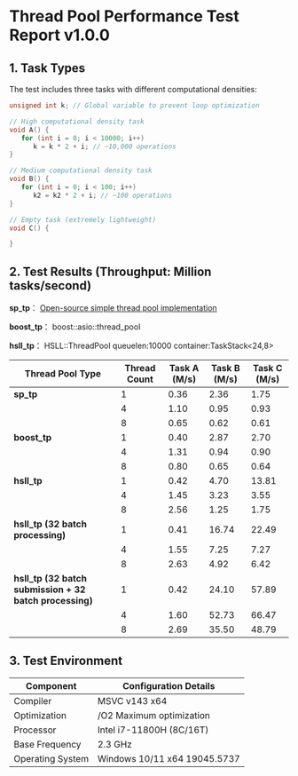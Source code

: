 # Thread Pool Performance Test Report v1.0.0

## 1. Task Types  
The test includes three tasks with different computational densities:  

```cpp  
unsigned int k; // Global variable to prevent loop optimization  

// High computational density task  
void A() {  
   for (int i = 0; i < 10000; i++)  
      k = k * 2 + i; // ~10,000 operations  
}  

// Medium computational density task  
void B() {  
   for (int i = 0; i < 100; i++)  
      k2 = k2 * 2 + i; // ~100 operations  
}  

// Empty task (extremely lightweight)  
void C() {  

}  
```  

## 2. Test Results (Throughput: Million tasks/second)  

**sp_tp**：  [Open-source simple thread pool implementation](https://github.com/progschj/ThreadPool.git)  

**boost_tp**：  boost::asio::thread_pool

**hsll_tp**：   HSLL::ThreadPool  queuelen:10000 container:TaskStack<24,8>



| Thread Pool Type         | Thread Count | Task A (M/s) | Task B (M/s) | Task C (M/s) |
|--------------------------|--------------|--------------|--------------|--------------|
| **sp_tp**                | 1            | 0.36         | 2.36         | 1.75         |
|                          | 4            | 1.10         | 0.95         | 0.93         |
|                          | 8            | 0.65         | 0.62         | 0.61         |
| **boost_tp**             | 1            | 0.40         | 2.87         | 2.70         |
|                          | 4            | 1.31         | 0.94         | 0.90         |
|                          | 8            | 0.80         | 0.65         | 0.64         |
| **hsll_tp**              | 1            | 0.42         | 4.70         | 13.81        |
|                          | 4            | 1.45         | 3.23         | 3.55         |
|                          | 8            | 2.56         | 1.25         | 1.75         |
| **hsll_tp (32 batch processing)** | 1            | 0.41         | 16.74        | 22.49        |
|                          | 4            | 1.55         | 7.25         | 7.27         |
|                          | 8            | 2.63         | 4.92         | 6.42         |
| **hsll_tp (32 batch submission + 32 batch processing)** | 1            | 0.42         | 24.10        | 57.89        |
|                          | 4            | 1.60         | 52.73        | 66.47        |
|                          | 8            | 2.69         | 35.50        | 48.79        |



## 3. Test Environment  
| Component       | Configuration Details              |  
|-----------------|------------------------------------|  
| Compiler        | MSVC v143 x64                      |  
| Optimization    | /O2 Maximum optimization           |  
| Processor       | Intel i7-11800H (8C/16T)           |  
| Base Frequency  | 2.3 GHz                            |  
| Operating System| Windows 10/11 x64 19045.5737       |